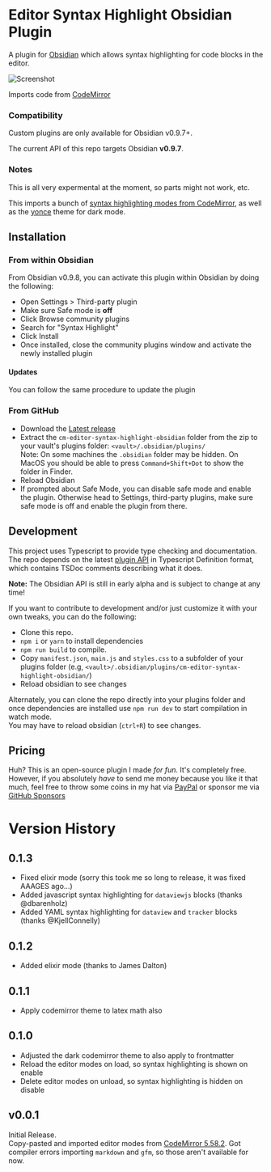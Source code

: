 # Editor Syntax Highlight Obsidian Plugin
A plugin for [Obsidian](https://obsidian.md) which allows syntax highlighting for code blocks in the editor.

![Screenshot](https://github.com/deathau/cm-editor-syntax-highlight-obsidian/raw/main/screenshot.png)

Imports code from [CodeMirror](https://github.com/codemirror/CodeMirror/)

### Compatibility

Custom plugins are only available for Obsidian v0.9.7+.

The current API of this repo targets Obsidian **v0.9.7**. 

### Notes
This is all very expermental at the moment, so parts might not work, etc.

This imports a bunch of [syntax highlighting modes from CodeMirror](https://github.com/codemirror/CodeMirror/tree/5.58.2/mode), as well as the [yonce](https://github.com/codemirror/CodeMirror/blob/5.58.2/theme/yonce.css) theme for dark mode.

## Installation

### From within Obsidian
From Obsidian v0.9.8, you can activate this plugin within Obsidian by doing the following:
- Open Settings > Third-party plugin
- Make sure Safe mode is **off**
- Click Browse community plugins
- Search for "Syntax Highlight"
- Click Install
- Once installed, close the community plugins window and activate the newly installed plugin
#### Updates
You can follow the same procedure to update the plugin

### From GitHub
- Download the [Latest release](https://github.com/deathau/cm-editor-syntax-highlight-obsidian/releases/latest)
- Extract the `cm-editor-syntax-highlight-obsidian` folder from the zip to your vault's plugins folder: `<vault>/.obsidian/plugins/`  
Note: On some machines the `.obsidian` folder may be hidden. On MacOS you should be able to press `Command+Shift+Dot` to show the folder in Finder.
- Reload Obsidian
- If prompted about Safe Mode, you can disable safe mode and enable the plugin.
Otherwise head to Settings, third-party plugins, make sure safe mode is off and
enable the plugin from there.

## Development

This project uses Typescript to provide type checking and documentation.  
The repo depends on the latest [plugin API](https://github.com/obsidianmd/obsidian-api) in Typescript Definition format, which contains TSDoc comments describing what it does.

**Note:** The Obsidian API is still in early alpha and is subject to change at any time!

If you want to contribute to development and/or just customize it with your own
tweaks, you can do the following:
- Clone this repo.
- `npm i` or `yarn` to install dependencies
- `npm run build` to compile.
- Copy `manifest.json`, `main.js` and `styles.css` to a subfolder of your plugins
folder (e.g, `<vault>/.obsidian/plugins/cm-editor-syntax-highlight-obsidian/`)
- Reload obsidian to see changes

Alternately, you can clone the repo directly into your plugins folder and once
dependencies are installed use `npm run dev` to start compilation in watch mode.  
You may have to reload obsidian (`ctrl+R`) to see changes.

## Pricing
Huh? This is an open-source plugin I made *for fun*. It's completely free.
However, if you absolutely *have* to send me money because you like it that
much, feel free to throw some coins in my hat via
[PayPal](https://paypal.me/deathau) or sponsor me via
[GitHub Sponsors](https://github.com/sponsors/deathau)

# Version History
## 0.1.3
- Fixed elixir mode (sorry this took me so long to release, it was fixed AAAGES ago...)
- Added javascript syntax highlighting for `dataviewjs` blocks (thanks @dbarenholz)
- Added YAML syntax highlighting for `dataview` and `tracker` blocks (thanks @KjellConnelly)

## 0.1.2
- Added elixir mode (thanks to James Dalton)

## 0.1.1
- Apply codemirror theme to latex math also

## 0.1.0
- Adjusted the dark codemirror theme to also apply to frontmatter
- Reload the editor modes on load, so syntax highlighting is shown on enable
- Delete editor modes on unload, so syntax highlighting is hidden on disable

## v0.0.1
Initial Release.  
Copy-pasted and imported editor modes from [CodeMirror 5.58.2](https://github.com/codemirror/CodeMirror/tree/5.58.2/mode). Got compiler errors importing `markdown` and `gfm`, so those aren't available for now.
